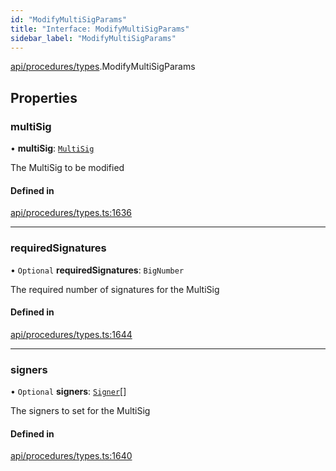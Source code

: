 ```yaml
---
id: "ModifyMultiSigParams"
title: "Interface: ModifyMultiSigParams"
sidebar_label: "ModifyMultiSigParams"
---
```


[api/procedures/types](../../../../../modules/API/Procedures/Types/Types.md).ModifyMultiSigParams

## Properties

### multiSig

• **multiSig**: [`MultiSig`](../../../../../classes/API/Entities/Account/MultiSig/MultiSig.md)

The MultiSig to be modified

#### Defined in

[api/procedures/types.ts:1636](https://github.com/PolymeshAssociation/polymesh-sdk/blob/b55e63737/src/api/procedures/types.ts#L1636)

___

### requiredSignatures

• `Optional` **requiredSignatures**: `BigNumber`

The required number of signatures for the MultiSig

#### Defined in

[api/procedures/types.ts:1644](https://github.com/PolymeshAssociation/polymesh-sdk/blob/b55e63737/src/api/procedures/types.ts#L1644)

___

### signers

• `Optional` **signers**: [`Signer`](../../../../../modules/API/Entities/Types/Types.md#signer)[]

The signers to set for the MultiSig

#### Defined in

[api/procedures/types.ts:1640](https://github.com/PolymeshAssociation/polymesh-sdk/blob/b55e63737/src/api/procedures/types.ts#L1640)
